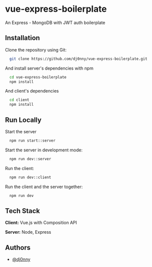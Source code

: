 # vue-express-boilerplate

An Express - MongoDB with JWT auth boilerplate

## Installation

Clone the repository using Git: 

```bash
  git clone https://github.com/dj0nny/vue-express-boilerplate.git
```
And install server's dependencies with npm

```bash
  cd vue-express-boilerplate
  npm install
```
And client's dependencies

```bash
  cd client
  npm install
```
## Run Locally

Start the server

```bash
  npm run start::server
```

Start the server in development mode:

```bash
  npm run dev::server
```

Run the client:

```bash
  npm run dev::client
```

Run the client and the server together:

```bash
  npm run dev
```

## Tech Stack

**Client:** Vue.js with Composition API

**Server:** Node, Express

## Authors

- [@dj0nny](https://github.com/Dj0nny)

